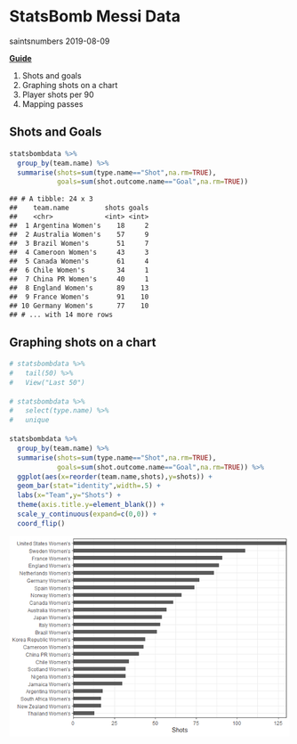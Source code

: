 StatsBomb Messi Data
================
saintsnumbers
2019-08-09

[**Guide**](http://statsbomb.com/wp-content/uploads/2019/07/Using-StatsBomb-Data-In-R-English.pdf)

1.  Shots and goals
2.  Graphing shots on a chart
3.  Player shots per 90
4.  Mapping passes

## Shots and Goals

``` r
statsbombdata %>%
  group_by(team.name) %>%
  summarise(shots=sum(type.name=="Shot",na.rm=TRUE),
            goals=sum(shot.outcome.name=="Goal",na.rm=TRUE))
```

    ## # A tibble: 24 x 3
    ##    team.name         shots goals
    ##    <chr>             <int> <int>
    ##  1 Argentina Women's    18     2
    ##  2 Australia Women's    57     9
    ##  3 Brazil Women's       51     7
    ##  4 Cameroon Women's     43     3
    ##  5 Canada Women's       61     4
    ##  6 Chile Women's        34     1
    ##  7 China PR Women's     40     1
    ##  8 England Women's      89    13
    ##  9 France Women's       91    10
    ## 10 Germany Women's      77    10
    ## # ... with 14 more rows

## Graphing shots on a chart

``` r
# statsbombdata %>%
#   tail(50) %>%
#   View("Last 50")

# statsbombdata %>%
#   select(type.name) %>%
#   unique

statsbombdata %>%
  group_by(team.name) %>%
  summarise(shots=sum(type.name=="Shot",na.rm=TRUE),
            goals=sum(shot.outcome.name=="Goal",na.rm=TRUE)) %>%
  ggplot(aes(x=reorder(team.name,shots),y=shots)) +
  geom_bar(stat="identity",width=.5) +
  labs(x="Team",y="Shots") +
  theme(axis.title.y=element_blank()) +
  scale_y_continuous(expand=c(0,0)) +
  coord_flip()
```

![](statsbomb_files/figure-gfm/data%20to%20chart-1.png)<!-- -->
